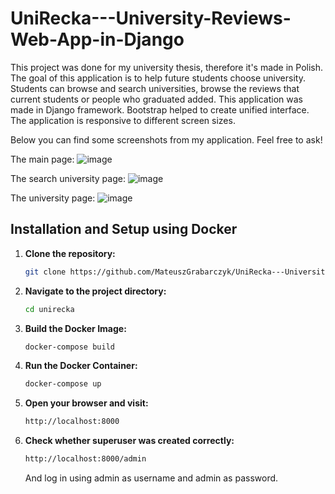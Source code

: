 # UniRecka---University-Reviews-Web-App-in-Django

This project was done for my university thesis, therefore it's made in Polish.
The goal of this application is to help future students choose university.
Students can browse and search universities, browse the reviews that current students or people who graduated added.
This application was made in Django framework. Bootstrap helped to create unified interface. The application is responsive to different screen sizes.

Below you can find some screenshots from my application. Feel free to ask!

The main page:
![image](https://github.com/MateuszGrabarczyk/UniRecka---University-Reviews-Web-App-in-Django/assets/72306674/e2c42b7d-2faf-4fb7-ba69-388277a96bf0)

The search university page:
![image](https://github.com/MateuszGrabarczyk/UniRecka---University-Reviews-Web-App-in-Django/assets/72306674/9f4a6ca9-02e1-4231-9e95-b2ce1662b840)

The university page:
![image](https://github.com/MateuszGrabarczyk/UniRecka---University-Reviews-Web-App-in-Django/assets/72306674/9d686061-9d30-44af-90a1-19a9c3b84150)

## Installation and Setup using Docker

1. **Clone the repository:**

   ```bash
   git clone https://github.com/MateuszGrabarczyk/UniRecka---University-Reviews-Web-App-in-Django.git
   ```

2. **Navigate to the project directory:**

   ```bash
   cd unirecka
   ```

3. **Build the Docker Image:**

   ```bash
   docker-compose build
   ```

4. **Run the Docker Container:**

   ```bash
   docker-compose up
   ```

5. **Open your browser and visit:**

   ```bash
   http://localhost:8000
   ```

6. **Check whether superuser was created correctly:**

   ```bash
   http://localhost:8000/admin
   ```

   And log in using admin as username and admin as password.
